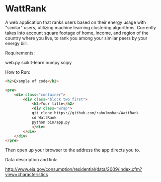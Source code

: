 WattRank
========

A web application that ranks users based on their energy usage with "similar" users, utilizing machine learning clustering algorithms. Currently takes into account square footage of home, income, and region of the country where you live, to rank you among your similar peers by your energy bill.

Requirements:

web.py
scikit-learn
numpy
scipy

How to Run:

```html
<h2>Example of code</h2>

<pre>
    <div class="container">
        <div class="block two first">
            <h2>Your title</h2>
            <div class="wrap">
            git clone https://github.com/rahulmohan/WattRank
            cd WattRank
            python bin/app.py
            </div>
        </div>
    </div>
</pre>
```

Then open up your browser to the address the app directs you to.

Data description and link:

http://www.eia.gov/consumption/residential/data/2009/index.cfm?view=characteristics
